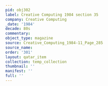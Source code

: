 ```yaml
---
pid: obj302
label: Creative Computing 1984 section 35
company: Creative Computing
_date: '1984'
decade: 80s
commentary: 
object_type: magazine
source: Creative_Computing_1984-11_Page_285
source_name: 
order: '301'
layout: qatar_item
collection: temp_collection
thumbnail: ''
manifest: ''
full: ''
---
```

